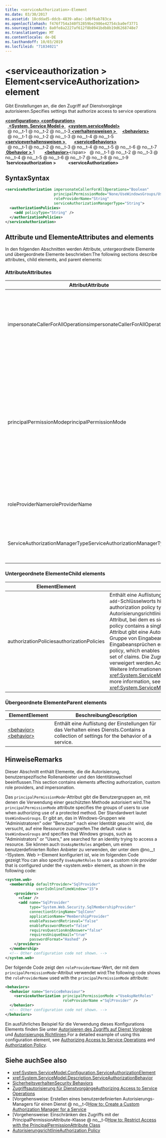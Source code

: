 ```yaml
---
title: <serviceAuthorization>-Element
ms.date: 03/30/2017
ms.assetid: 18cddad5-ddcb-4839-a0ac-1d6f6ab783ca
ms.openlocfilehash: f476f754a340f52859be2986e42754cba0ef3771
ms.sourcegitcommit: 8a0fe8a2227af612f8b8941bdb8b19d6268748e7
ms.translationtype: MT
ms.contentlocale: de-DE
ms.lasthandoff: 10/03/2019
ms.locfileid: "71834021"
---
```

# <a name="serviceauthorization-element"></a><span data-ttu-id="54b6d-102">\<serviceauthorization > Element</span><span class="sxs-lookup"><span data-stu-id="54b6d-102">\<serviceAuthorization> element</span></span>

<span data-ttu-id="54b6d-103">Gibt Einstellungen an, die den Zugriff auf Dienstvorgänge autorisieren.</span><span class="sxs-lookup"><span data-stu-id="54b6d-103">Specifies settings that authorize access to service operations</span></span>

<span data-ttu-id="54b6d-104">[ **\<configuration>** ](../configuration-element.md)</span><span class="sxs-lookup"><span data-stu-id="54b6d-104">[**\<configuration>**](../configuration-element.md)</span></span>\
<span data-ttu-id="54b6d-105">&nbsp;&nbsp;[ **\<System. Service Model->** ](system-servicemodel.md)</span><span class="sxs-lookup"><span data-stu-id="54b6d-105">&nbsp;&nbsp;[**\<system.serviceModel>**](system-servicemodel.md)</span></span>\
<span data-ttu-id="54b6d-106">&nbsp; @ no__t-1 @ no__t-2 @ no__t-3[ **\<verhaltensweisen >** ](behaviors.md)</span><span class="sxs-lookup"><span data-stu-id="54b6d-106">&nbsp;&nbsp;&nbsp;&nbsp;[**\<behaviors>**](behaviors.md)</span></span>\
<span data-ttu-id="54b6d-107">&nbsp; @ no__t-1 @ no__t-2 @ no__t-3 @ no__t-4 @ no__t-5[ **\<serviceverhaltensweisen >** ](servicebehaviors.md)</span><span class="sxs-lookup"><span data-stu-id="54b6d-107">&nbsp;&nbsp;&nbsp;&nbsp;&nbsp;&nbsp;[**\<serviceBehaviors>**](servicebehaviors.md)</span></span>\
<span data-ttu-id="54b6d-108">&nbsp; @ no__t-1 @ no__t-2 @ no__t-3 @ no__t-4 @ no__t-5 @ no__t-6 @ no__t-7[ **&nbsp;0behavior >** ](behavior-of-servicebehaviors.md)1</span><span class="sxs-lookup"><span data-stu-id="54b6d-108">&nbsp;&nbsp;&nbsp;&nbsp;&nbsp;&nbsp;&nbsp;&nbsp;[**\<behavior>**](behavior-of-servicebehaviors.md)\</span></span>
<span data-ttu-id="54b6d-109">&nbsp; @ no__t-1 @ no__t-2 @ no__t-3 @ no__t-4 @ no__t-5 @ no__t-6 @ no__t-7 @ no__t-8 @ no__t-9 **&nbsp;1serviceauthorization >**</span><span class="sxs-lookup"><span data-stu-id="54b6d-109">&nbsp;&nbsp;&nbsp;&nbsp;&nbsp;&nbsp;&nbsp;&nbsp;&nbsp;&nbsp;**\<serviceAuthorization>**</span></span>  

## <a name="syntax"></a><span data-ttu-id="54b6d-110">Syntax</span><span class="sxs-lookup"><span data-stu-id="54b6d-110">Syntax</span></span>

```xml
<serviceAuthorization impersonateCallerForAllOperations="Boolean"
                      principalPermissionMode="None/UseWindowsGroups/UseAspNetRoles/Custom"
                      roleProviderName="String"
                      serviceAuthorizationManagerType="String">
  <authorizationPolicies>
    <add policyType="String" />
  </authorizationPolicies>
</serviceAuthorization>
```

## <a name="attributes-and-elements"></a><span data-ttu-id="54b6d-111">Attribute und Elemente</span><span class="sxs-lookup"><span data-stu-id="54b6d-111">Attributes and elements</span></span>

<span data-ttu-id="54b6d-112">In den folgenden Abschnitten werden Attribute, untergeordnete Elemente und übergeordnete Elemente beschrieben:</span><span class="sxs-lookup"><span data-stu-id="54b6d-112">The following sections describe attributes, child elements, and parent elements:</span></span>

### <a name="attributes"></a><span data-ttu-id="54b6d-113">Attribute</span><span class="sxs-lookup"><span data-stu-id="54b6d-113">Attributes</span></span>

|<span data-ttu-id="54b6d-114">Attribut</span><span class="sxs-lookup"><span data-stu-id="54b6d-114">Attribute</span></span>|<span data-ttu-id="54b6d-115">Beschreibung</span><span class="sxs-lookup"><span data-stu-id="54b6d-115">Description</span></span>|  
|---------------|-----------------|  
|<span data-ttu-id="54b6d-116">impersonateCallerForAllOperations</span><span class="sxs-lookup"><span data-stu-id="54b6d-116">impersonateCallerForAllOperations</span></span>|<span data-ttu-id="54b6d-117">Ein boolescher Wert, der angibt, ob alle Vorgänge im Dienst die Identität des Aufrufers annehmen.</span><span class="sxs-lookup"><span data-stu-id="54b6d-117">A Boolean value that specifies if all the operations in the service impersonate the caller.</span></span> <span data-ttu-id="54b6d-118">Die Standardeinstellung ist `false`.</span><span class="sxs-lookup"><span data-stu-id="54b6d-118">The default is `false`.</span></span><br /><br /> <span data-ttu-id="54b6d-119">Wenn ein bestimmter Dienstvorgang die Identität des Aufrufers annimmt, wird der Threadkontext zum Aufruferkontext geändert, bevor der angegebene Dienst ausgeführt wird.</span><span class="sxs-lookup"><span data-stu-id="54b6d-119">When a specific service operation impersonates the caller, the thread context is switched to the caller context before executing the specified service.</span></span>|  
|<span data-ttu-id="54b6d-120">principalPermissionMode</span><span class="sxs-lookup"><span data-stu-id="54b6d-120">principalPermissionMode</span></span>|<span data-ttu-id="54b6d-121">Legt den Prinzipal fest, der verwendet wird, um Vorgänge auf dem Server auszuführen.</span><span class="sxs-lookup"><span data-stu-id="54b6d-121">Sets the principal used to carry out operations on the server.</span></span> <span data-ttu-id="54b6d-122">Folgende Werte sind gültig:</span><span class="sxs-lookup"><span data-stu-id="54b6d-122">Values include the following:</span></span><br /><br /> <span data-ttu-id="54b6d-123">-None</span><span class="sxs-lookup"><span data-stu-id="54b6d-123">-   None</span></span><br /><span data-ttu-id="54b6d-124">-UseWindowsGroups</span><span class="sxs-lookup"><span data-stu-id="54b6d-124">-   UseWindowsGroups</span></span><br /><span data-ttu-id="54b6d-125">-Useaspnettroles</span><span class="sxs-lookup"><span data-stu-id="54b6d-125">-   UseAspNetRoles</span></span><br /><span data-ttu-id="54b6d-126">-Benutzer definiert</span><span class="sxs-lookup"><span data-stu-id="54b6d-126">-   Custom</span></span><br /><br /> <span data-ttu-id="54b6d-127">Der Standardwert ist UseWindowsGroups.</span><span class="sxs-lookup"><span data-stu-id="54b6d-127">The default value is UseWindowsGroups.</span></span> <span data-ttu-id="54b6d-128">Der Wert ist vom Typ <xref:System.ServiceModel.Description.PrincipalPermissionMode>.</span><span class="sxs-lookup"><span data-stu-id="54b6d-128">The value is of type <xref:System.ServiceModel.Description.PrincipalPermissionMode>.</span></span> <span data-ttu-id="54b6d-129">Weitere Informationen zur Verwendung dieses Attributs finden Sie unter [gewusst wie: Beschränken Sie den Zugriff mit der PrincipalPermissionAttribute-Klasse @ no__t-0.</span><span class="sxs-lookup"><span data-stu-id="54b6d-129">For more information on using this attribute, see [How to: Restrict Access with the PrincipalPermissionAttribute Class](../../../wcf/how-to-restrict-access-with-the-principalpermissionattribute-class.md).</span></span>|  
|<span data-ttu-id="54b6d-130">roleProviderName</span><span class="sxs-lookup"><span data-stu-id="54b6d-130">roleProviderName</span></span>|<span data-ttu-id="54b6d-131">Eine Zeichenfolge, die den Namen des Rollenanbieters angibt, der Rolleninformationen für eine Windows Communication Foundation (WCF)-Anwendung bereitstellt.</span><span class="sxs-lookup"><span data-stu-id="54b6d-131">A string that specifies the name of the role provider, which provides role information for a Windows Communication Foundation (WCF) application.</span></span> <span data-ttu-id="54b6d-132">Der Standardwert ist eine leere Zeichenfolge.</span><span class="sxs-lookup"><span data-stu-id="54b6d-132">The default is an empty string.</span></span>|  
|<span data-ttu-id="54b6d-133">ServiceAuthorizationManagerType</span><span class="sxs-lookup"><span data-stu-id="54b6d-133">ServiceAuthorizationManagerType</span></span>|<span data-ttu-id="54b6d-134">Eine Zeichenfolge, die den Typ des Dienstautorisierungs-Managers angibt.</span><span class="sxs-lookup"><span data-stu-id="54b6d-134">A string containing the type of the service authorization manager.</span></span> <span data-ttu-id="54b6d-135">Weitere Informationen finden Sie unter <xref:System.ServiceModel.ServiceAuthorizationManager>.</span><span class="sxs-lookup"><span data-stu-id="54b6d-135">For more information, see <xref:System.ServiceModel.ServiceAuthorizationManager>.</span></span>|  

### <a name="child-elements"></a><span data-ttu-id="54b6d-136">Untergeordnete Elemente</span><span class="sxs-lookup"><span data-stu-id="54b6d-136">Child elements</span></span>

|<span data-ttu-id="54b6d-137">Element</span><span class="sxs-lookup"><span data-stu-id="54b6d-137">Element</span></span>|<span data-ttu-id="54b6d-138">Beschreibung</span><span class="sxs-lookup"><span data-stu-id="54b6d-138">Description</span></span>|  
|-------------|-----------------|  
|<span data-ttu-id="54b6d-139">authorizationPolicies</span><span class="sxs-lookup"><span data-stu-id="54b6d-139">authorizationPolicies</span></span>|<span data-ttu-id="54b6d-140">Enthält eine Auflistung der Autorisierungsrichtlinien-Typen, die mithilfe des `add`-Schlüsselworts hinzugefügt werden können.</span><span class="sxs-lookup"><span data-stu-id="54b6d-140">Contains a collection of authorization policy types, which can be added using the `add` keyword.</span></span> <span data-ttu-id="54b6d-141">Jede Autorisierungsrichtlinie enthält ein einziges erforderliches `policyType`-Attribut, bei dem es sich um eine Zeichenfolge handelt.</span><span class="sxs-lookup"><span data-stu-id="54b6d-141">Each authorization policy contains a single required `policyType` attribute that is a string.</span></span> <span data-ttu-id="54b6d-142">Das Attribut gibt eine Autorisierungsrichtlinie an, die die Transformation einer Gruppe von Eingabeansprüchen in eine andere Gruppe von Eingabeansprüchen ermöglicht.</span><span class="sxs-lookup"><span data-stu-id="54b6d-142">The attribute specifies an authorization policy, which enables transformation of one set of input claims into another set of claims.</span></span> <span data-ttu-id="54b6d-143">Die Zugriffssteuerung kann basierend darauf gewährt oder verweigert werden.</span><span class="sxs-lookup"><span data-stu-id="54b6d-143">Access control can be granted or denied based on that.</span></span> <span data-ttu-id="54b6d-144">Weitere Informationen finden Sie unter <xref:System.ServiceModel.Configuration.AuthorizationPolicyTypeElement>.</span><span class="sxs-lookup"><span data-stu-id="54b6d-144">For more information, see <xref:System.ServiceModel.Configuration.AuthorizationPolicyTypeElement>.</span></span>|  

### <a name="parent-elements"></a><span data-ttu-id="54b6d-145">Übergeordnete Elemente</span><span class="sxs-lookup"><span data-stu-id="54b6d-145">Parent elements</span></span>

|<span data-ttu-id="54b6d-146">Element</span><span class="sxs-lookup"><span data-stu-id="54b6d-146">Element</span></span>|<span data-ttu-id="54b6d-147">Beschreibung</span><span class="sxs-lookup"><span data-stu-id="54b6d-147">Description</span></span>|  
|-------------|-----------------|  
|[<span data-ttu-id="54b6d-148">\<behavior></span><span class="sxs-lookup"><span data-stu-id="54b6d-148">\<behavior></span></span>](behavior-of-endpointbehaviors.md)|<span data-ttu-id="54b6d-149">Enthält eine Auflistung der Einstellungen für das Verhalten eines Diensts.</span><span class="sxs-lookup"><span data-stu-id="54b6d-149">Contains a collection of settings for the behavior of a service.</span></span>|  

## <a name="remarks"></a><span data-ttu-id="54b6d-150">Hinweise</span><span class="sxs-lookup"><span data-stu-id="54b6d-150">Remarks</span></span>

<span data-ttu-id="54b6d-151">Dieser Abschnitt enthält Elemente, die die Autorisierung, benutzerspezifische Rollenanbieter und den Identitätswechsel beeinflussen.</span><span class="sxs-lookup"><span data-stu-id="54b6d-151">This section contains elements affecting authorization, custom role providers, and impersonation.</span></span>  
  
<span data-ttu-id="54b6d-152">Das `principalPermissionMode`-Attribut gibt die Benutzergruppen an, mit denen die Verwendung einer geschützten Methode autorisiert wird.</span><span class="sxs-lookup"><span data-stu-id="54b6d-152">The `principalPermissionMode` attribute specifies the groups of users to use when authorizing use of a protected method.</span></span> <span data-ttu-id="54b6d-153">Der Standardwert lautet `UseWindowsGroups`. Er gibt an, das in Windows-Gruppen wie "Administratoren" oder "Benutzer" nach einer Identität gesucht wird, die versucht, auf eine Ressource zuzugreifen.</span><span class="sxs-lookup"><span data-stu-id="54b6d-153">The default value is `UseWindowsGroups` and specifies that Windows groups, such as "Administrators" or "Users," are searched for an identity trying to access a resource.</span></span> <span data-ttu-id="54b6d-154">Sie können auch `UseAspNetRoles` angeben, um einen benutzerdefinierten Rollen Anbieter zu verwenden, der unter dem @no__t -1System. Web >-Element konfiguriert ist, wie im folgenden Code gezeigt:</span><span class="sxs-lookup"><span data-stu-id="54b6d-154">You can also specify `UseAspNetRoles` to use a custom role provider that is configured under the \<system.web> element, as shown in the following code:</span></span>

```xml
<system.web>
  <membership defaultProvider="SqlProvider"
              userIsOnlineTimeWindow="15">
    <providers>
      <clear />
      <add name="SqlProvider"
           type="System.Web.Security.SqlMembershipProvider"
           connectionStringName="SqlConn"
           applicationName="MembershipProvider"
           enablePasswordRetrieval="false"
           enablePasswordReset="false"
           requiresQuestionAndAnswer="false"
           requiresUniqueEmail="true"
           passwordFormat="Hashed" />
    </providers>
  </membership>
  <!-- Other configuration code not shown. -->
</system.web>
```
  
<span data-ttu-id="54b6d-155">Der folgende Code zeigt den `roleProviderName`-Wert, der mit dem `principalPermissionMode`-Attribut verwendet wird:</span><span class="sxs-lookup"><span data-stu-id="54b6d-155">The following code shows the `roleProviderName` used with the `principalPermissionMode` attribute:</span></span>
  
```xml
<behaviors>
  <behavior name="ServiceBehaviour">
    <serviceAuthorization principalPermissionMode ="UseAspNetRoles"
                          roleProviderName ="SqlProvider" />
  </behavior>
  <!-- Other configuration code not shown. -->
</behaviors>
```

<span data-ttu-id="54b6d-156">Ein ausführliches Beispiel für die Verwendung dieses Konfigurations Elements finden Sie unter [Autorisieren des Zugriffs auf Dienst Vorgänge](../../../wcf/samples/authorizing-access-to-service-operations.md) und [Autorisierungs Richtlinien](../../../wcf/samples/authorization-policy.md).</span><span class="sxs-lookup"><span data-stu-id="54b6d-156">For a detailed example of using this configuration element, see [Authorizing Access to Service Operations](../../../wcf/samples/authorizing-access-to-service-operations.md) and [Authorization Policy](../../../wcf/samples/authorization-policy.md).</span></span>
  
## <a name="see-also"></a><span data-ttu-id="54b6d-157">Siehe auch</span><span class="sxs-lookup"><span data-stu-id="54b6d-157">See also</span></span>

- <xref:System.ServiceModel.Configuration.ServiceAuthorizationElement>
- <xref:System.ServiceModel.Description.ServiceAuthorizationBehavior>
- [<span data-ttu-id="54b6d-158">Sicherheitsverhalten</span><span class="sxs-lookup"><span data-stu-id="54b6d-158">Security Behaviors</span></span>](../../../wcf/feature-details/security-behaviors-in-wcf.md)
- [<span data-ttu-id="54b6d-159">Zugriffsautorisierung für Dienstvorgänge</span><span class="sxs-lookup"><span data-stu-id="54b6d-159">Authorizing Access to Service Operations</span></span>](../../../wcf/samples/authorizing-access-to-service-operations.md)
- <span data-ttu-id="54b6d-160">[Vorgehensweise: Erstellen eines benutzerdefinierten Autorisierungs-Managers für einen Dienst @ no__t-0</span><span class="sxs-lookup"><span data-stu-id="54b6d-160">[How to: Create a Custom Authorization Manager for a Service](../../../wcf/extending/how-to-create-a-custom-authorization-manager-for-a-service.md)</span></span>
- <span data-ttu-id="54b6d-161">[Vorgehensweise: Einschränken des Zugriffs mit der PrincipalPermissionAttribute-Klasse @ no__t-0</span><span class="sxs-lookup"><span data-stu-id="54b6d-161">[How to: Restrict Access with the PrincipalPermissionAttribute Class](../../../wcf/how-to-restrict-access-with-the-principalpermissionattribute-class.md)</span></span>
- [<span data-ttu-id="54b6d-162">Autorisierungsrichtlinie</span><span class="sxs-lookup"><span data-stu-id="54b6d-162">Authorization Policy</span></span>](../../../wcf/samples/authorization-policy.md)
